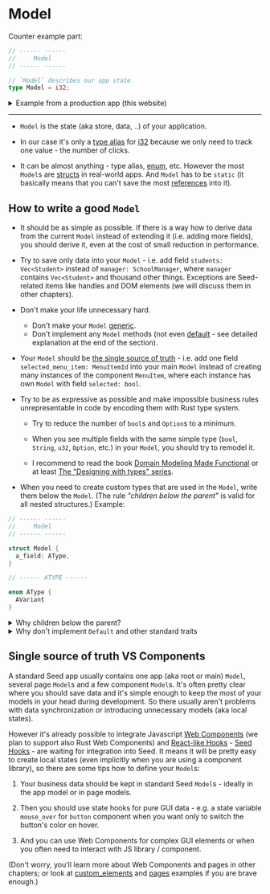 # Model

Counter example part:

```rust
// ------ ------
//     Model
// ------ ------

// `Model` describes our app state.
type Model = i32;
```

<details>
<summary>Example from a production app (this website)</summary>

```rust
pub struct Model {
    pub base_url: Url,
    pub page: Page,
    pub selected_seed_version: SeedVersion,
    pub guide_list_visibility: Visibility,
    pub menu_visibility: Visibility,
    pub in_prerendering: bool,
    pub guides: Vec<Guide>,
    pub search_query: String,
    pub matched_guides: Vec<Guide>,
    pub mode: Mode,
}
```

</details>

---

- `Model` is the state (aka store, data, ..) of your application.

- In our case it's only a [type alias](https://doc.rust-lang.org/book/ch19-04-advanced-types.html?highlight=alias#creating-type-synonyms-with-type-aliases) for [i32](https://doc.rust-lang.org/book/ch03-02-data-types.html#integer-types) because we only need to track one value - the number of clicks.

- It can be almost anything - type alias, [enum](https://doc.rust-lang.org/book/ch06-00-enums.html), etc. However the most `Model`s are [structs](https://doc.rust-lang.org/book/ch05-00-structs.html) in real-world apps. And `Model` has to be `static` (it basically means that you can't save the most [references](https://doc.rust-lang.org/book/ch04-02-references-and-borrowing.html#references-and-borrowing) into it).

## How to write a good `Model`

- It should be as simple as possible. If there is a way how to derive data from the current `Model` instead of extending it (i.e. adding more fields), you should derive it, even at the cost of small reduction in performance.

- Try to save only data into your `Model` - i.e. add field `students: Vec<Student>` instead of `manager: SchoolManager`, where `manager` contains `Vec<Student>` and thousand other things. Exceptions are Seed-related items like handles and DOM elements (we will discuss them in other chapters).

- Don't make your life unnecessary hard.
  - Don't make your `Model` [generic](https://doc.rust-lang.org/book/ch10-00-generics.html).
  - Don't implement any `Model` methods (not even [default](https://doc.rust-lang.org/std/default/trait.Default.html) - see detailed explanation at the end of the section).

- Your `Model` should be [the single source of truth](https://en.wikipedia.org/wiki/Single_source_of_truth) - i.e. add one field `selected_menu_item: MenuItemId` into your main `Model` instead of creating many instances of the component `MenuItem`, where each instance has own `Model` with field `selected: bool`.

- Try to be as expressive as possible and make impossible business rules unrepresentable in code by encoding them with Rust type system.

   - Try to reduce the number of `bool`s and `Option`s to a minimum.
   
   - When you see multiple fields with the same simple type (`bool`, `String`, `u32`, `Option`, etc.) in your `Model`, you should try to remodel it.
   
   - I recommend to read the book [Domain Modeling Made Functional](https://fsharpforfunandprofit.com/books/) or at least [The "Designing with types" series](https://fsharpforfunandprofit.com/series/designing-with-types.html).

- When you need to create custom types that are used in the `Model`, write them below the `Model`. (The rule *"children below the parent"* is valid for all nested structures.) Example:
```rust
// ------ ------
//     Model
// ------ ------

struct Model {
  a_field: AType,
}

// ------ ATYPE ------

enum AType {
  AVariant
}

```
<details>
<summary>Why children below the parent?</summary>

Imagine the code with this pattern:
```
ChildA
impls for ChildA
ChildB
ChildC
..
Parent
```
You don't know what children are interesting for you because you don't know how and where they are used until you see also the parent.

Human short-term memory can hold only cca 7 items - that means it's very easily overloaded by reading child definitions and as a result the reader will start to jump between children and the parent to empty space and decrease cognitive load.

You can improve DX by moving children below the parent to allow readers to filter interesting children.

Another reason is scanning - readers (especially advanced developers) scan the code and try to recognize familiar patterns or basic building blocks - then blocks like
```rust
// ------ ------
//     xxxxx
// ------ ------

xxxxxx Model / init / .. {
```
effectively work as checkpoints for the eyes.

</details>

<details>
<summary>Why don't implement <code>Default</code> and other standard traits</summary>

Generally all implementations of standard traits (`From`, `Into`, `Default`, `Display`) are very useful if the item (`struct`, `enum`...) is used in multiple contexts or with multiple other items - then the generalization makes sense because it implies you are writing idiomatic Rust and it plays nicely with other standard traits and other items.
However when you start to implement standard traits for many items, your code-base is slowly turning into the sea of `.into()`, `::default()`, `.to_string()`, etc. 

As the result:

   - You lose expressive domain-specific names so it can be pretty hard to orient in the code.
   - It bloats the code because standard traits have to cover many cases so they tend to be more complicated.
   - You need to "bend" some parts of your code so it can be written with those implemented traits - it also makes the code harder to read any probably slower.

**`Default` trait**: We assume `xx::default()` calls are pretty cheap operations (see `Default` for [primitive types](https://doc.rust-lang.org/src/core/default.rs.html#132) or [Vec](https://doc.rust-lang.org/src/alloc/vec.rs.html#2334-2339)) - in the most cases there isn't even memory allocation on the heap and you probably won't find more expensive operations in `Default` implementations for other items. So when you write more sophisticated `Default` code for your item and somebody use this item in a nested structure, he will be very surprised once he writes some benchmarks.

One Seed user was even able to accidentally write recursive loop of nested complex `Default`s that was causing stack overflow.

In Seed apps, you need to create `Model` only once, so when you implement `Default` for `Model`:
  - It only bloats the code.
  - You'll have tendency to overwrite default values in `init` function because some `Model` parts will depend on `Url` or on other values => worse readability and slower code. (You'll learn about `init` and `Url` in other chapters.)
  - It sends misleading signal that `Model` is/can be created on multiple places.

</details>


## Single source of truth VS Components

A standard Seed app usually contains one app (aka root or main) `Model`, several  page `Model`s and a few component `Model`s. It's often pretty clear where you should save data and it's simple enough to keep the most of your models in your head during development. So there usually aren't problems with data synchronization or introducing unnecessary models (aka local states).

However it's already possible to integrate Javascript [Web Components](https://developer.mozilla.org/en-US/docs/Web/Web_Components) (we plan to support also Rust Web Components) and [React-like Hooks](https://reactjs.org/docs/hooks-overview.html#state-hook) - [Seed Hooks](https://seed-style-hooks.netlify.app/hooks_home) - are waiting for integration into Seed. It means it will be pretty easy to create local states (even implicitly when you are using a component library), so there are some tips how to define your `Model`s:

1. Your business data should be kept in standard Seed `Model`s - ideally in the app model or in page models.

1. Then you should use state hooks for pure GUI data - e.g. a state variable `mouse_over` for `button` component when you want only to switch the button's color on hover.

1. And you can use Web Components for complex GUI elements or when you often need to interact with JS library / component.

(Don't worry, you'll learn more about Web Components and pages in other chapters; or look at [custom_elements](https://github.com/seed-rs/seed/tree/d514b2131a9e94f5ffe965f3d0ac74763a11aeb6/examples/custom_elements) and [pages](https://github.com/seed-rs/seed/tree/d514b2131a9e94f5ffe965f3d0ac74763a11aeb6/examples/pages) examples if you are brave enough.)
